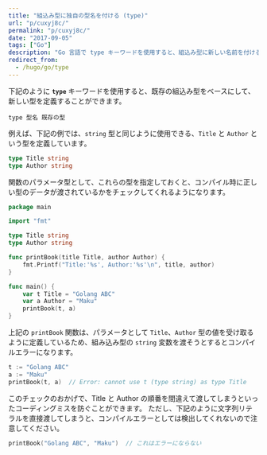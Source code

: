 ```yaml
---
title: "組込み型に独自の型名を付ける (type)"
url: "p/cuxyj8c/"
permalink: "p/cuxyj8c/"
date: "2017-09-05"
tags: ["Go"]
description: "Go 言語で type キーワードを使用すると、組込み型に新しい名前を付けることができます。これは単なるエイリアスではなく、新しい型として区別されるので、コンパイル時の型チェックの対象となり、コーディングミスを減らすことができます。"
redirect_from:
  - /hugo/go/type
---
```


下記のように __`type`__ キーワードを使用すると、既存の組込み型をベースにして、新しい型を定義することができます。

```
type 型名 既存の型
```

例えば、下記の例では、`string` 型と同じように使用できる、`Title` と `Author` という型を定義しています。

```go
type Title string
type Author string
```

関数のパラメータ型として、これらの型を指定しておくと、コンパイル時に正しい型のデータが渡されているかをチェックしてくれるようになります。

```go
package main

import "fmt"

type Title string
type Author string

func printBook(title Title, author Author) {
	fmt.Printf("Title:'%s', Author:'%s'\n", title, author)
}

func main() {
	var t Title = "Golang ABC"
	var a Author = "Maku"
	printBook(t, a)
}
```

上記の `printBook` 関数は、パラメータとして `Title`、`Author` 型の値を受け取るように定義しているため、組み込み型の `string` 変数を渡そうとするとコンパイルエラーになります。

```go
t := "Golang ABC"
a := "Maku"
printBook(t, a)  // Error: cannot use t (type string) as type Title
```

このチェックのおかげで、Title と Author の順番を間違えて渡してしまうといったコーディングミスを防ぐことができます。
ただし、下記のように文字列リテラルを直接渡してしまうと、コンパイルエラーとしては検出してくれないので注意してください。

```go
printBook("Golang ABC", "Maku")  // これはエラーにならない
```

